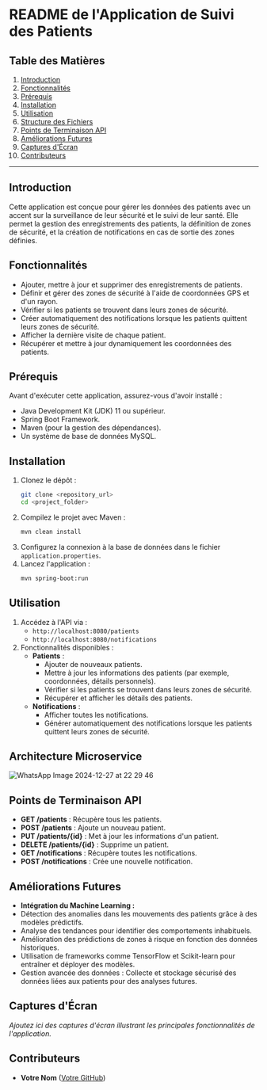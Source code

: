 # README de l'Application de Suivi des Patients

## Table des Matières
1. [Introduction](#introduction)
2. [Fonctionnalités](#fonctionnalités)
3. [Prérequis](#prérequis)
4. [Installation](#installation)
5. [Utilisation](#utilisation)
6. [Structure des Fichiers](#structure-des-fichiers)
7. [Points de Terminaison API](#points-de-terminaison-api)
8. [Améliorations Futures](#améliorations-futures)
9. [Captures d'Écran](#captures-décran)
10. [Contributeurs](#contributeurs)

---

## Introduction
Cette application est conçue pour gérer les données des patients avec un accent sur la surveillance de leur sécurité et le suivi de leur santé. Elle permet la gestion des enregistrements des patients, la définition de zones de sécurité, et la création de notifications en cas de sortie des zones définies.

## Fonctionnalités
- Ajouter, mettre à jour et supprimer des enregistrements de patients.
- Définir et gérer des zones de sécurité à l'aide de coordonnées GPS et d'un rayon.
- Vérifier si les patients se trouvent dans leurs zones de sécurité.
- Créer automatiquement des notifications lorsque les patients quittent leurs zones de sécurité.
- Afficher la dernière visite de chaque patient.
- Récupérer et mettre à jour dynamiquement les coordonnées des patients.

## Prérequis
Avant d'exécuter cette application, assurez-vous d'avoir installé :
- Java Development Kit (JDK) 11 ou supérieur.
- Spring Boot Framework.
- Maven (pour la gestion des dépendances).
- Un système de base de données MySQL.

## Installation
1. Clonez le dépôt :
   ```bash
   git clone <repository_url>
   cd <project_folder>
   ```
2. Compilez le projet avec Maven :
   ```bash
   mvn clean install
   ```
3. Configurez la connexion à la base de données dans le fichier `application.properties`.
4. Lancez l'application :
   ```bash
   mvn spring-boot:run
   ```

## Utilisation
1. Accédez à l'API via :
   - `http://localhost:8080/patients`
   - `http://localhost:8080/notifications`
2. Fonctionnalités disponibles :
   - **Patients** :
     - Ajouter de nouveaux patients.
     - Mettre à jour les informations des patients (par exemple, coordonnées, détails personnels).
     - Vérifier si les patients se trouvent dans leurs zones de sécurité.
     - Récupérer et afficher les détails des patients.
   - **Notifications** :
     - Afficher toutes les notifications.
     - Générer automatiquement des notifications lorsque les patients quittent leurs zones de sécurité.

## Architecture Microservice

![WhatsApp Image 2024-12-27 at 22 29 46](https://github.com/user-attachments/assets/a97a607a-9466-4117-9adb-c5999a6f2036)


## Points de Terminaison API
- **GET /patients** : Récupère tous les patients.
- **POST /patients** : Ajoute un nouveau patient.
- **PUT /patients/{id}** : Met à jour les informations d'un patient.
- **DELETE /patients/{id}** : Supprime un patient.
- **GET /notifications** : Récupère toutes les notifications.
- **POST /notifications** : Crée une nouvelle notification.

## Améliorations Futures
- **Intégration du Machine Learning :**
- Détection des anomalies dans les mouvements des patients grâce à des modèles prédictifs.
- Analyse des tendances pour identifier des comportements inhabituels.
- Amélioration des prédictions de zones à risque en fonction des données historiques.
- Utilisation de frameworks comme TensorFlow et Scikit-learn pour entraîner et déployer des modèles.
- Gestion avancée des données : Collecte et stockage sécurisé des données liées aux patients pour des analyses futures.

## Captures d'Écran
*Ajoutez ici des captures d'écran illustrant les principales fonctionnalités de l'application.*

## Contributeurs
- **Votre Nom** ([Votre GitHub](https://github.com/votre-profil))
